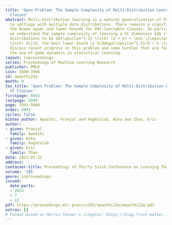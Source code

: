 ```yaml
---
title: 'Open Problem: The Sample Complexity of Multi-Distribution Learning for VC
  Classes'
abstract: Multi-distribution learning is a natural generalization of PAC learning
  to settings with multiple data distributions. There remains a significant gap between
  the known upper and lower bounds for PAC-learnable classes. In particular, though
  we understand the sample complexity of learning a VC dimension $d$ class on $k$
  distributions to be $O(\epsilon^{-2} \ln(k) (d + k) + \min \{\epsilon^{-1} d k,  \epsilon^{-4}
  \ln(k) d\})$, the best lower bound is $\Omega(\epsilon^{-2}(d + k \ln(k)))$. We
  discuss recent progress on this problem and some hurdles that are fundamental to
  the use of game dynamics in statistical learning.
layout: inproceedings
series: Proceedings of Machine Learning Research
publisher: PMLR
issn: 2640-3498
id: awasthi23a
month: 0
tex_title: 'Open Problem: The Sample Complexity of Multi-Distribution Learning for
  VC Classes'
firstpage: 5943
lastpage: 5949
page: 5943-5949
order: 5943
cycles: false
bibtex_author: Awasthi, Pranjal and Haghtalab, Nika and Zhao, Eric
author:
- given: Pranjal
  family: Awasthi
- given: Nika
  family: Haghtalab
- given: Eric
  family: Zhao
date: 2023-07-12
address: 
container-title: Proceedings of Thirty Sixth Conference on Learning Theory
volume: '195'
genre: inproceedings
issued:
  date-parts:
  - 2023
  - 7
  - 12
pdf: https://proceedings.mlr.press/v195/awasthi23a/awasthi23a.pdf
extras: []
# Format based on Martin Fenner's citeproc: https://blog.front-matter.io/posts/citeproc-yaml-for-bibliographies/
---
```


